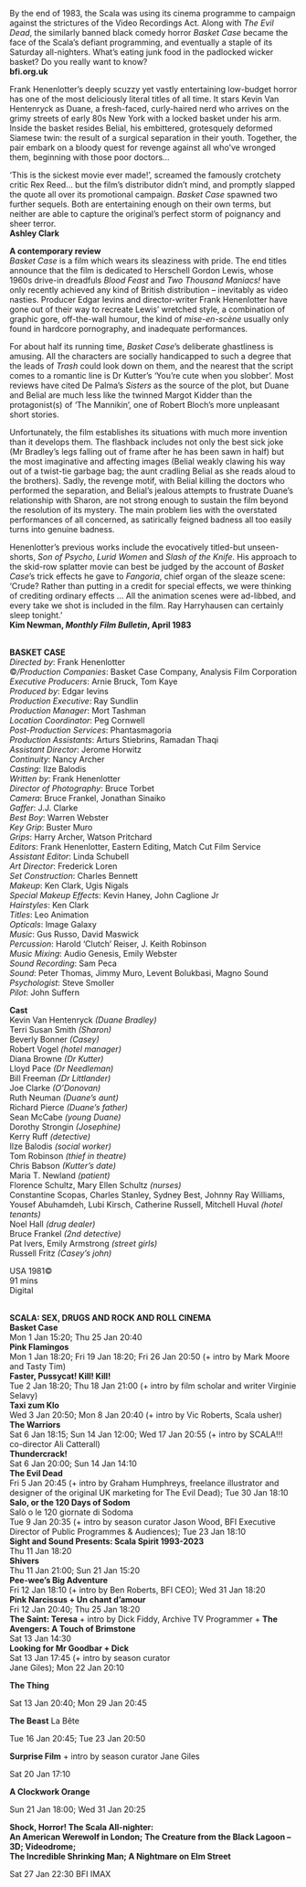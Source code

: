 
By the end of 1983, the Scala was using its cinema programme to campaign against the strictures of the Video Recordings Act. Along with _The Evil Dead_, the similarly banned black comedy horror _Basket Case_ became the face of the Scala’s defiant programming, and eventually a staple of its Saturday all-nighters. What’s eating junk food in the padlocked wicker basket? Do you really want to know?  
**bfi.org.uk**

Frank Henenlotter’s deeply scuzzy yet vastly entertaining low-budget horror has one of the most deliciously literal titles of all time. It stars Kevin Van Hentenryck as Duane, a fresh-faced, curly-haired nerd who arrives on the grimy streets of early 80s New York with a locked basket under his arm. Inside the basket resides Belial, his embittered, grotesquely deformed Siamese twin: the result of a surgical separation in their youth. Together, the pair embark on a bloody quest for revenge against all who’ve wronged them, beginning with those poor doctors…

‘This is the sickest movie ever made!’, screamed the famously crotchety critic Rex Reed… but the film’s distributor didn’t mind, and promptly slapped the quote all over its promotional campaign. _Basket Case_ spawned two further sequels. Both are entertaining enough on their own terms, but neither are able to capture the original’s perfect storm of poignancy and sheer terror.  
**Ashley Clark**

**A contemporary review**  
_Basket Case_ is a film which wears its sleaziness with pride. The end titles announce that the film is dedicated to Herschell Gordon Lewis, whose 1960s drive-in dreadfuls _Blood Feast_ and _Two Thousand Maniacs!_ have only recently achieved any kind of British distribution – inevitably as video nasties. Producer Edgar Ievins and director-writer Frank Henenlotter have gone out of their way to recreate Lewis’ wretched style, a combination of graphic gore, off-the-wall humour, the kind of _mise-en-scène_ usually only found in hardcore pornography, and inadequate performances.

For about half its running time, _Basket Case_’s deliberate ghastliness is amusing. All the characters are socially handicapped to such a degree that the leads of _Trash_ could look down on them, and the nearest that the script comes to a romantic line is Dr Kutter’s ‘You’re cute when you slobber’. Most reviews have cited De Palma’s _Sisters_ as the source of the plot, but Duane and Belial are much less like the twinned Margot Kidder than the protagonist(s) of ‘The Mannikin’, one of Robert Bloch’s more unpleasant short stories.

Unfortunately, the film establishes its situations with much more invention than it develops them. The flashback includes not only the best sick joke (Mr Bradley’s legs falling out of frame after he has been sawn in half) but the most imaginative and affecting images (Belial weakly clawing his way out of a twist-tie garbage bag; the aunt cradling Belial as she reads aloud to the brothers). Sadly, the revenge motif, with Belial killing the doctors who performed the separation, and Belial’s jealous attempts to frustrate Duane’s relationship with Sharon, are not strong enough to sustain the film beyond the resolution of its mystery. The main problem lies with the overstated performances of all concerned, as satirically feigned badness all too easily turns into genuine badness.

Henenlotter’s previous works include the evocatively titled-but unseen-shorts, _Son of Psycho_, _Lurid Women_ and _Slash of the Knife_. His approach to the skid-row splatter movie can best be judged by the account of _Basket Case_’s trick effects he gave to _Fangoria_, chief organ of the sleaze scene: ‘Crude? Rather than putting in a credit for special effects, we were thinking of crediting ordinary effects ... All the animation scenes were ad-libbed, and every take we shot is included in the film. Ray Harryhausen can certainly sleep tonight.’  
**Kim Newman, _Monthly Film Bulletin_, April 1983**
<br><br>

**BASKET CASE**  
_Directed by_: Frank Henenlotter  
©_/Production Companies_: Basket Case Company, Analysis Film Corporation  
_Executive Producers_: Arnie Bruck, Tom Kaye  
_Produced by_: Edgar Ievins  
_Production Executive_: Ray Sundlin  
_Production Manager_: Mort Tashman  
_Location Coordinator_: Peg Cornwell  
_Post-Production Services_: Phantasmagoria  
_Production Assistants_: Arturs Stiebrins,  Ramadan Thaqi  
_Assistant Director_: Jerome Horwitz  
_Continuity_: Nancy Archer  
_Casting_: Ilze Balodis  
_Written by_: Frank Henenlotter  
_Director of Photography_: Bruce Torbet  
_Camera_: Bruce Frankel, Jonathan Sinaiko  
_Gaffer_: J.J. Clarke  
_Best Boy_: Warren Webster  
_Key Grip_: Buster Muro  
_Grips_: Harry Archer, Watson Pritchard  
_Editors_: Frank Henenlotter, Eastern Editing, Match Cut Film Service  
_Assistant Editor_: Linda Schubell  
_Art Director_: Frederick Loren  
_Set Construction_: Charles Bennett  
_Makeup_: Ken Clark, Ugis Nigals  
_Special Makeup Effects_: Kevin Haney,  John Caglione Jr  
_Hairstyles_: Ken Clark  
_Titles_: Leo Animation  
_Opticals_: Image Galaxy  
_Music_: Gus Russo, David Maswick  
_Percussion_: Harold ‘Clutch’ Reiser,  J. Keith Robinson  
_Music Mixing_: Audio Genesis, Emily Webster  
_Sound Recording_: Sam Peca  
_Sound_: Peter Thomas, Jimmy Muro,  Levent Bolukbasi, Magno Sound  
_Psychologist_: Steve Smoller  
_Pilot_: John Suffern

**Cast**  
Kevin Van Hentenryck _(Duane Bradley)_  
Terri Susan Smith _(Sharon)_  
Beverly Bonner _(Casey)_  
Robert Vogel _(hotel manager)_  
Diana Browne _(Dr Kutter)_  
Lloyd Pace _(Dr Needleman)_  
Bill Freeman _(Dr Littlander)_  
Joe Clarke _(O’Donovan)_  
Ruth Neuman _(Duane’s aunt)_  
Richard Pierce _(Duane’s father)_  
Sean McCabe _(young Duane)_  
Dorothy Strongin _(Josephine)_  
Kerry Ruff _(detective)_  
Ilze Balodis _(social worker)_  
Tom Robinson _(thief in theatre)_  
Chris Babson _(Kutter’s date)_  
Maria T. Newland _(patient)_  
Florence Schultz, Mary Ellen Schultz _(nurses)_  
Constantine Scopas, Charles Stanley, Sydney Best, Johnny Ray Williams, Yousef Abuhamdeh,  Lubi Kirsch, Catherine Russell, Mitchell Huval _(hotel tenants)_  
Noel Hall _(drug dealer)_  
Bruce Frankel _(2nd detective)_  
Pat Ivers, Emily Armstrong _(street girls)_  
Russell Fritz _(Casey’s john)_

USA 1981©  
91 mins  
Digital
<br><br>

**SCALA: SEX, DRUGS AND  ROCK AND ROLL CINEMA**<br>
**Basket Case**<br>
Mon 1 Jan 15:20; Thu 25 Jan 20:40<br>
**Pink Flamingos**<br>
Mon 1 Jan 18:20; Fri 19 Jan 18:20; Fri 26 Jan 20:50 (+ intro by Mark Moore and Tasty Tim)<br>
**Faster, Pussycat! Kill! Kill!**<br>
Tue 2 Jan 18:20; Thu 18 Jan 21:00 (+ intro by film scholar and writer Virginie Selavy)<br>
**Taxi zum Klo**<br>
Wed 3 Jan 20:50; Mon 8 Jan 20:40 (+ intro by  Vic Roberts, Scala usher)<br>
**The Warriors**<br>
Sat 6 Jan 18:15; Sun 14 Jan 12:00; Wed 17 Jan 20:55 (+ intro by SCALA!!! co-director Ali Catterall)<br>
**Thundercrack!**<br>
Sat 6 Jan 20:00; Sun 14 Jan 14:10<br>
**The Evil Dead**<br>
Fri 5 Jan 20:45 (+ intro by Graham Humphreys, freelance illustrator and designer of the original UK marketing for The Evil Dead); Tue 30 Jan 18:10<br>
**Salo, or the 120 Days of Sodom**  
Salò o le 120 giornate di Sodoma<br>
Tue 9 Jan 20:35 (+ intro by season curator Jason Wood, BFI Executive Director of Public Programmes & Audiences); Tue 23 Jan 18:10<br>
**Sight and Sound Presents:  Scala Spirit 1993-2023**<br>
Thu 11 Jan 18:20<br>
**Shivers**<br>
Thu 11 Jan 21:00; Sun 21 Jan 15:20<br>
**Pee-wee’s Big Adventure**<br>
Fri 12 Jan 18:10 (+ intro by Ben Roberts, BFI CEO); Wed 31 Jan 18:20<br>
**Pink Narcissus + Un chant d’amour**<br>
Fri 12 Jan 20:40; Thu 25 Jan 18:20<br>
**The Saint: Teresa** + intro by Dick Fiddy, Archive TV Programmer + **The Avengers: A Touch of Brimstone**<br>
Sat 13 Jan 14:30<br>
**Looking for Mr Goodbar + Dick**<br>
Sat 13 Jan 17:45 (+ intro by season curator  
Jane Giles); Mon 22 Jan 20:10<br>

**The Thing**<br>

Sat 13 Jan 20:40; Mon 29 Jan 20:45<br>

**The Beast** La Bête<br>

Tue 16 Jan 20:45; Tue 23 Jan 20:50<br>

**Surprise Film** + intro by season curator Jane Giles<br>

Sat 20 Jan 17:10<br>

**A Clockwork Orange**<br>

Sun 21 Jan 18:00; Wed 31 Jan 20:25<br>

**Shock, Horror! The Scala All-nighter:  
An American Werewolf in London;**  **The Creature from the Black Lagoon – 3D; Videodrome;  
The Incredible Shrinking Man; A Nightmare on Elm Street**<br>

Sat 27 Jan 22:30 BFI IMAX<br>
<br>
<!--stackedit_data:
eyJoaXN0b3J5IjpbNTE5MjY0NzQ0XX0=
-->